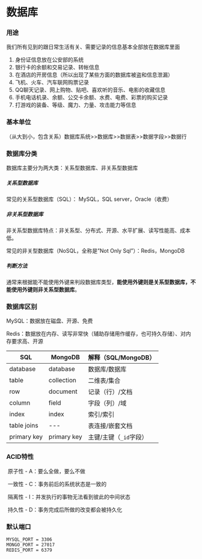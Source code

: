 # 数据库

### 用途

我们所有见到的跟日常生活有关、需要记录的信息基本全部放在数据库里面

1. 身份证信息放在公安部的系统
2. 银行卡的余额和交易记录、转帐信息
3. 在酒店的开房信息（所以出现了某些方面的数据库被盗和信息泄漏）
4. 飞机、火车、汽车联网购票记录
5. QQ聊天记录、网上购物、贴吧、喜欢听的音乐、电影的收藏信息
6. 手机电话机录、余额、公交卡余额、水费、电费、彩票的购买记录
7. 打游戏的装备、等级、魔力、力量、攻击能力等信息

### 基本单位

（从大到小，包含关系）数据库系统>>数据库>>数据表>>数据字段>>数据行

### 数据库分类

数据库主要分为两大类：关系型数据库、非关系型数据库

##### 关系型数据库

常见的关系型数据库（SQL）： MySQL，SQL server，Oracle（收费）

##### 非关系型数据库

非关系型数据库特点：非关系型、分布式、开源、水平扩展、读写性能高、成本低。

常见的非关型数据库（NoSQL，全称是”Not Only Sql”）：Redis，MongoDB

##### 判断方法

通常来根据能不能使用外键来判段数据库类型，**能使用外键则是关系型数据库，不能使用外键则非关系型数据库**。

### 数据库区别

MySQL：数据放在磁盘、开源、免费

Redis：数据放在内存、读写非常快（辅助存储用作缓存，也可持久存储）、对内存要求高、开源

| SQL         | MongoDB     | 解释（SQL/MongoDB）    |
| ----------- | ----------- | ---------------------- |
| database    | database    | 数据库/数据库          |
| table       | collection  | 二维表/集合            |
| row         | document    | 记录（行）/文档        |
| column      | field       | 字段（列）/域          |
| index       | index       | 索引/索引              |
| table joins | ---         | 表连接/嵌套文档        |
| primary key | primary key | 主键/主键（`_id`字段） |

### ACID特性

​	原子性 - A：要么全做，要么不做

​	一致性 - C：事务前后的系统状态是一致的

​	隔离性 - I：并发执行的事物无法看到彼此的中间状态

​	持久性 - D：事务完成后所做的改变都会被持久化

### 默认端口

```
MYSQL_PORT = 3306
MONGO_PORT = 27017
REDIS_PORT = 6379
```
